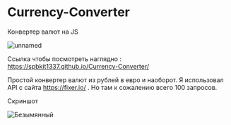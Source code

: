 # Currency-Converter
Конвертер валют на JS

![unnamed](https://user-images.githubusercontent.com/51737588/215349536-66f0fcd0-9ba6-4b6a-a12f-c9849c4744d0.png)

Ссылка чтобы посмотреть наглядно : https://spbkit1337.github.io/Currency-Converter/

Простой конвертер валют из рублей в евро и наоборот. Я использовал API с сайта https://fixer.io/ . Но там к сожалению всего 100 запросов.

Скриншот

![Безымянный](https://user-images.githubusercontent.com/51737588/215349614-097075cd-8d3d-4c2d-b529-83be60754e80.jpg)
